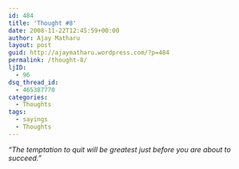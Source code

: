 ```yaml
---
id: 484
title: 'Thought #8'
date: 2008-11-22T12:45:59+00:00
author: Ajay Matharu
layout: post
guid: http://ajaymatharu.wordpress.com/?p=484
permalink: /thought-8/
ljID:
  - 96
dsq_thread_id:
  - 465387770
categories:
  - Thoughts
tags:
  - sayings
  - Thoughts
---
```

_&#8220;The temptation to quit will be greatest just before you are about to succeed.&#8221;_